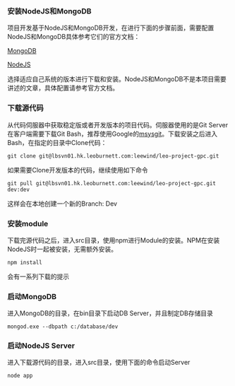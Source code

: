 ### 安装NodeJS和MongoDB
项目开发基于NodeJS和MongoDB开发，在进行下面的步骤前面，需要配置NodeJS和MongoDB具体参考它们的官方文档：

[MongoDB](http://www.mongodb.org/)

[NodeJS](http://nodejs.org/)

选择适应自己系统的版本进行下载和安装。NodeJS和MongoDB不是本项目需要讲述的文章，具体配置请参考官方文档。


### 下载源代码
从代码伺服器中获取稳定版或者开发版本的项目代码。伺服器使用的是Git Server在客户端需要下载Git Bash，推荐使用Google的[msysgit](http://code.google.com/p/msysgit/)。下载安装之后进入Bash，在指定的目录中Clone代码：

    git clone git@lbsvn01.hk.leoburnett.com:leewind/leo-project-gpc.git

如果需要Clone开发版本的代码，继续使用如下命令

    git pull git@lbsvn01.hk.leoburnett.com:leewind/leo-project-gpc.git dev:dev

这样会在本地创建一个新的Branch: Dev

### 安装module
下载完源代码之后，进入src目录，使用npm进行Module的安装。NPM在安装NodeJS时一起被安装，无需额外安装。

    npm install

会有一系列下载的提示

### 启动MongoDB
进入MongoDB的目录，在bin目录下启动DB Server，并且制定DB存储目录

    mongod.exe --dbpath c:/database/dev

### 启动NodeJS Server
进入下载源代码的目录，进入src目录，使用下面的命令启动Server

    node app